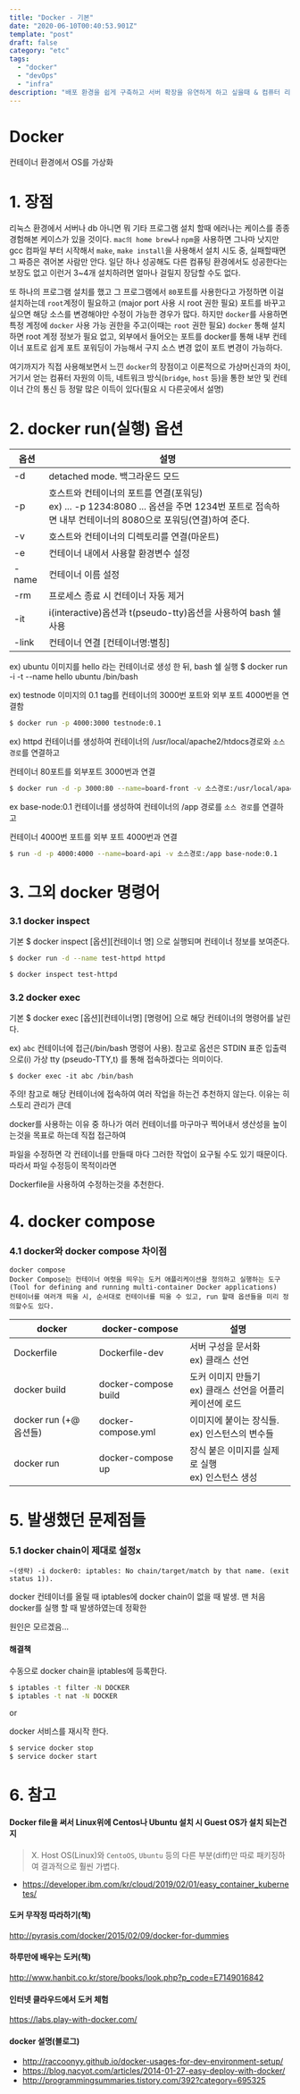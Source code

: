 ```yaml
---
title: "Docker - 기본"
date: "2020-06-10T00:40:53.901Z"
template: "post"
draft: false
category: "etc"
tags:
  - "docker"
  - "devOps"
  - "infra"
description: "배포 환경을 쉽게 구축하고 서버 확장을 유연하게 하고 싶을때 & 컴퓨터 리소스를 효율적으로 사용하고 싶을 때"
---
```


# Docker

컨테이너 환경에서 OS를 가상화

# 1. 장점

리눅스 환경에서 서버나 db 아니면 뭐 기타 프로그램 설치 할때 에러나는 케이스를 종종 경험해본 케이스가 있을 것이다.
`mac의 home brew`나 `npm`을 사용하면 그나마 낫지만 gcc 컴파일 부터 시작해서 `make`, `make install`을 사용해서 설치 시도 중, 실패할때면 그 짜증은 겪어본 사람만 안다.
일단 하나 성공해도 다른 컴퓨팅 환경에서도 성공한다는 보장도 없고 이런거 3~4개 설치하려면 얼마나 걸릴지 장담할 수도 없다.

또 하나의 프로그램 설치를 했고 그 프로그램에서 `80`포트를 사용한다고 가정하면 이걸 설치하는데 `root`계정이 필요하고 (major port 사용 시 root 권한 필요) 포트를 바꾸고 싶으면
해당 소스를 변경해야만 수정이 가능한 경우가 많다. 하지만 `docker`를 사용하면 특정 계정에 `docker` 사용 가능 권한을 주고(이때는 `root` 권한 필요) `docker` 통해 설치하면
root 계정 정보가 필요 없고, 외부에서 들어오는 포트를 docker를 통해 내부 컨테이너 포트로 쉽게 포트 포워딩이 가능해서 구지 소스 변경 없이 포트 변경이 가능하다.

여기까지가 직접 사용해보면서 느낀 `docker`의 장점이고 이론적으로 가상머신과의 차이, 거기서 얻는 컴퓨터 자원의 이득, 네트워크 방식(`bridge`, `host` 등)을 통한 보안 및 컨테이너
간의 통신 등 정말 많은 이득이 있다(필요 시 다른곳에서 설명)

# 2. docker run(실행) 옵션

| 옵션  | 설명                                                                                                                                                       |
| ----- | ---------------------------------------------------------------------------------------------------------------------------------------------------------- |
| -d    | detached mode. 백그라운드 모드                                                                                                                             |
| -p    | 호스트와 컨테이너의 포트를 연결(포워딩) <br /> ex) ... -p 1234:8080 ... 옵션을 주면 1234번 포트로 접속하면 내부 컨테이너의 8080으로 포워딩(연결)하여 준다. |
| -v    | 호스트와 컨테이너의 디렉토리를 연결(마운트)                                                                                                                |
| -e    | 컨테이너 내에서 사용할 환경변수 설정                                                                                                                       |
| -name | 컨테이너 이름 설정                                                                                                                                         |
| -rm   | 프로세스 종료 시 컨테이너 자동 제거                                                                                                                        |
| -it   | i(interactive)옵션과 t(pseudo-tty)옵션을 사용하여 bash 쉘 사용                                                                                             |
| -link | 컨테이너 연결 [컨테이너명:별칭]                                                                                                                            |

ex) ubuntu 이미지를 hello 라는 컨테이너로 생성 한 뒤, bash 쉘 실행
\$ docker run -i -t --name hello ubuntu /bin/bash

ex) testnode 이미지의 0.1 tag를 컨테이너의 3000번 포트와 외부 포트 4000번을 연결함

```sh
$ docker run -p 4000:3000 testnode:0.1
```

ex) httpd 컨테이너를 생성하여 컨테이너의 /usr/local/apache2/htdocs경로와 `소스 경로`를 연결하고

컨테이너 80포트를 외부포트 3000번과 연결

```sh
$ docker run -d -p 3000:80 --name=board-front -v 소스경로:/usr/local/apache2/htdocs httpd
```

ex base-node:0.1 컨테이너를 생성하여 컨테이너의 /app 경로를 `소스 경로`를 연결하고

컨테이너 4000번 포트를 외부 포트 4000번과 연결

```sh
$ run -d -p 4000:4000 --name=board-api -v 소스경로:/app base-node:0.1
```

# 3. 그외 docker 명령어

### 3.1 docker inspect

기본 \$ docker inspect [옵션][컨테이너 명] 으로 실행되며 컨테이너 정보를 보여준다.

```sh
$ docker run -d --name test-httpd httpd

$ docker inspect test-httpd
```

### 3.2 docker exec

기본 \$ docker exec [옵션][컨테이너명] [명령어] 으로 해당 컨테이너의 명령어를 날린다.

ex) `abc` 컨테이너에 접근(/bin/bash 명령어 사용).
참고로 옵션은 STDIN 표준 입출력으로(i) 가상 tty (pseudo-TTY,t) 를 통해 접속하겠다는 의미이다.

```
$ docker exec -it abc /bin/bash
```

주의! 참고로 해당 컨테이너에 접속하여 여러 작업을 하는건 추천하지 않는다. 이유는 히스토리 관리가 큰데

docker를 사용하는 이유 중 하나가 여러 컨테이너를 마구마구 찍어내서 생산성을 높이는것을 목표로 하는데 직접 접근하여

파일을 수정하면 각 컨테이너를 만들때 마다 그러한 작업이 요구될 수도 있기 때문이다. 따라서 파일 수정등이 목적이라면

Dockerfile을 사용하여 수정하는것을 추천한다.

# 4. docker compose

### 4.1 docker와 docker compose 차이점

    docker compose
    Docker Compose는 컨테이너 여럿을 띄우는 도커 애플리케이션을 정의하고 실행하는 도구(Tool for defining and running multi-container Docker applications)
    컨테이너를 여러개 띄울 시, 순서대로 컨테이너를 띄울 수 있고, run 할때 옵션들을 미리 정의할수도 있다.

| docker                 | docker-compose       | 설명                                                            |
| ---------------------- | -------------------- | --------------------------------------------------------------- |
| Dockerfile             | Dockerfile-dev       | 서버 구성을 문서화 <br /> ex) 클래스 선언                       |
| docker build           | docker-compose build | 도커 이미지 만들기 <br /> ex) 클래스 선언을 어플리케이션에 로드 |
| docker run (+@ 옵션들) | docker-compose.yml   | 이미지에 붙이는 장식들. <br /> ex) 인스턴스의 변수들            |
| docker run             | docker-compose up    | 장식 붙은 이미지를 실제로 실행 <br /> ex) 인스턴스 생성         |

# 5. 발생했던 문제점들

### 5.1 docker chain이 제대로 설정x

    ~(생략) -i docker0: iptables: No chain/target/match by that name. (exit status 1)).

docker 컨테이너를 올릴 때 iptables에 docker chain이 없을 때 발생. 맨 처음 docker를 실행 할 때 발생하였는데 정확한

원인은 모르겠음...

#### 해결책

수동으로 docker chain을 iptables에 등록한다.

```sh
$ iptables -t filter -N DOCKER
$ iptables -t nat -N DOCKER
```

or

docker 서비스를 재시작 한다.

```sh
$ service docker stop
$ service docker start
```

# 6. 참고

#### Docker file을 써서 Linux위에 Centos나 Ubuntu 설치 시 Guest OS가 설치 되는건지

> X. Host OS(Linux)와 `CentoOS`, `Ubuntu` 등의 다른 부분(diff)만 따로 패키징하여 결과적으로 훨씬 가볍다.

- https://developer.ibm.com/kr/cloud/2019/02/01/easy_container_kubernetes/

#### 도커 무작정 따라하기(책)

http://pyrasis.com/docker/2015/02/09/docker-for-dummies

#### 하루만에 배우는 도커(책)

http://www.hanbit.co.kr/store/books/look.php?p_code=E7149016842

#### 인터넷 클라우드에서 도커 체험

https://labs.play-with-docker.com/

#### docker 설명(블로그)

- http://raccoonyy.github.io/docker-usages-for-dev-environment-setup/
- https://blog.nacyot.com/articles/2014-01-27-easy-deploy-with-docker/
- http://programmingsummaries.tistory.com/392?category=695325
